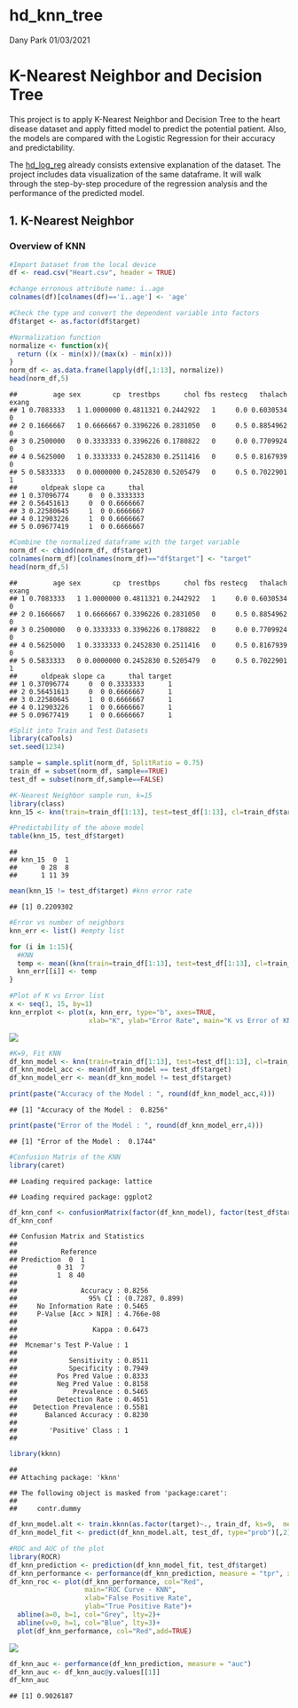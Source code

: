 hd\_knn\_tree
================
Dany Park
01/03/2021

# K-Nearest Neighbor and Decision Tree

This project is to apply K-Nearest Neighbor and Decision Tree to the
heart disease dataset and apply fitted model to predict the potential
patient. Also, the models are compared with the Logistic Regression for
their accuracy and predictability.

The
[hd\_log\_reg](https://github.com/danypark91/hd_log_reg/blob/main/hd_log_reg_rmarkdown.md)
already consists extensive explanation of the dataset. The project
includes data visualization of the same dataframe. It will walk through
the step-by-step procedure of the regression analysis and the
performance of the predicted model.

## 1. K-Nearest Neighbor

### Overview of KNN

``` r
#Import Dataset from the local device
df <- read.csv("Heart.csv", header = TRUE)

#change erronous attribute name: ï..age
colnames(df)[colnames(df)=='ï..age'] <- 'age'

#Check the type and convert the dependent variable into factors
df$target <- as.factor(df$target)
```

``` r
#Normalization function
normalize <- function(x){
  return ((x - min(x))/(max(x) - min(x)))
}
norm_df <- as.data.frame(lapply(df[,1:13], normalize))
head(norm_df,5)
```

    ##         age sex        cp  trestbps      chol fbs restecg   thalach exang
    ## 1 0.7083333   1 1.0000000 0.4811321 0.2442922   1     0.0 0.6030534     0
    ## 2 0.1666667   1 0.6666667 0.3396226 0.2831050   0     0.5 0.8854962     0
    ## 3 0.2500000   0 0.3333333 0.3396226 0.1780822   0     0.0 0.7709924     0
    ## 4 0.5625000   1 0.3333333 0.2452830 0.2511416   0     0.5 0.8167939     0
    ## 5 0.5833333   0 0.0000000 0.2452830 0.5205479   0     0.5 0.7022901     1
    ##      oldpeak slope ca      thal
    ## 1 0.37096774     0  0 0.3333333
    ## 2 0.56451613     0  0 0.6666667
    ## 3 0.22580645     1  0 0.6666667
    ## 4 0.12903226     1  0 0.6666667
    ## 5 0.09677419     1  0 0.6666667

``` r
#Combine the normalized dataframe with the target variable
norm_df <- cbind(norm_df, df$target)
colnames(norm_df)[colnames(norm_df)=="df$target"] <- "target"
head(norm_df,5)
```

    ##         age sex        cp  trestbps      chol fbs restecg   thalach exang
    ## 1 0.7083333   1 1.0000000 0.4811321 0.2442922   1     0.0 0.6030534     0
    ## 2 0.1666667   1 0.6666667 0.3396226 0.2831050   0     0.5 0.8854962     0
    ## 3 0.2500000   0 0.3333333 0.3396226 0.1780822   0     0.0 0.7709924     0
    ## 4 0.5625000   1 0.3333333 0.2452830 0.2511416   0     0.5 0.8167939     0
    ## 5 0.5833333   0 0.0000000 0.2452830 0.5205479   0     0.5 0.7022901     1
    ##      oldpeak slope ca      thal target
    ## 1 0.37096774     0  0 0.3333333      1
    ## 2 0.56451613     0  0 0.6666667      1
    ## 3 0.22580645     1  0 0.6666667      1
    ## 4 0.12903226     1  0 0.6666667      1
    ## 5 0.09677419     1  0 0.6666667      1

``` r
#Split into Train and Test Datasets
library(caTools)
set.seed(1234)

sample = sample.split(norm_df, SplitRatio = 0.75)
train_df = subset(norm_df, sample==TRUE)
test_df = subset(norm_df,sample==FALSE)
```

``` r
#K-Nearest Neighbor sample run, k=15
library(class)
knn_15 <- knn(train=train_df[1:13], test=test_df[1:13], cl=train_df$target, k=15)

#Predictability of the above model
table(knn_15, test_df$target)
```

    ##       
    ## knn_15  0  1
    ##      0 28  8
    ##      1 11 39

``` r
mean(knn_15 != test_df$target) #knn error rate
```

    ## [1] 0.2209302

``` r
#Error vs number of neighbors
knn_err <- list() #empty list

for (i in 1:15){
  #KNN
  temp <- mean((knn(train=train_df[1:13], test=test_df[1:13], cl=train_df$target, k=i)) != test_df$target)
  knn_err[[i]] <- temp
}

#Plot of K vs Error list
x <- seq(1, 15, by=1)
knn_errplot <- plot(x, knn_err, type="b", axes=TRUE,
                    xlab="K", ylab="Error Rate", main="K vs Error of KNN", col="Red")
```

![](hd_knn_tree_files/figure-gfm/For%20Loop%20KNN%20from%201%20to%2015-1.png)<!-- -->

``` r
#K=9, Fit KNN
df_knn_model <- knn(train=train_df[1:13], test=test_df[1:13], cl=train_df$target, k=9)
df_knn_model_acc <- mean(df_knn_model == test_df$target)
df_knn_model_err <- mean(df_knn_model != test_df$target)

print(paste("Accuracy of the Model : ", round(df_knn_model_acc,4)))
```

    ## [1] "Accuracy of the Model :  0.8256"

``` r
print(paste("Error of the Model : ", round(df_knn_model_err,4)))
```

    ## [1] "Error of the Model :  0.1744"

``` r
#Confusion Matrix of the KNN
library(caret)
```

    ## Loading required package: lattice

    ## Loading required package: ggplot2

``` r
df_knn_conf <- confusionMatrix(factor(df_knn_model), factor(test_df$target), positive=as.character(1))
df_knn_conf
```

    ## Confusion Matrix and Statistics
    ## 
    ##           Reference
    ## Prediction  0  1
    ##          0 31  7
    ##          1  8 40
    ##                                          
    ##                Accuracy : 0.8256         
    ##                  95% CI : (0.7287, 0.899)
    ##     No Information Rate : 0.5465         
    ##     P-Value [Acc > NIR] : 4.766e-08      
    ##                                          
    ##                   Kappa : 0.6473         
    ##                                          
    ##  Mcnemar's Test P-Value : 1              
    ##                                          
    ##             Sensitivity : 0.8511         
    ##             Specificity : 0.7949         
    ##          Pos Pred Value : 0.8333         
    ##          Neg Pred Value : 0.8158         
    ##              Prevalence : 0.5465         
    ##          Detection Rate : 0.4651         
    ##    Detection Prevalence : 0.5581         
    ##       Balanced Accuracy : 0.8230         
    ##                                          
    ##        'Positive' Class : 1              
    ## 

``` r
library(kknn)
```

    ## 
    ## Attaching package: 'kknn'

    ## The following object is masked from 'package:caret':
    ## 
    ##     contr.dummy

``` r
df_knn_model.alt <- train.kknn(as.factor(target)~., train_df, ks=9,  method="knn", scale=TRUE)
df_knn_model_fit <- predict(df_knn_model.alt, test_df, type="prob")[,2]

#ROC and AUC of the plot
library(ROCR)
df_knn_prediction <- prediction(df_knn_model_fit, test_df$target)
df_knn_performance <- performance(df_knn_prediction, measure = "tpr", x.measure = "fpr")
df_knn_roc <- plot(df_knn_performance, col="Red",
                   main="ROC Curve - KNN",
                   xlab="False Positive Rate",
                   ylab="True Positive Rate")+
  abline(a=0, b=1, col="Grey", lty=2)+
  abline(v=0, h=1, col="Blue", lty=3)+
  plot(df_knn_performance, col="Red",add=TRUE)
```

![](hd_knn_tree_files/figure-gfm/ROC%20and%20AUC-1.png)<!-- -->

``` r
df_knn_auc <- performance(df_knn_prediction, measure = "auc")
df_knn_auc <- df_knn_auc@y.values[[1]]
df_knn_auc
```

    ## [1] 0.9026187
